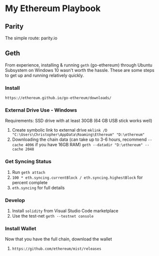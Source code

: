 # My Ethereum Playbook

## Parity

The simple route: parity.io

## Geth

From experience, installing & running `geth` (go-ethereum) through Ubuntu Subsystem on Windows 10 wasn't worth the hassle. These are some steps to get up and running relatively quickly.

### Install
`https://ethereum.github.io/go-ethereum/downloads/`

### External Drive Use - Windows
Requirements: SSD drive with at least 30GB (64 GB USB stick works well)
1. Create symbolic link to external drive `mklink /D "C:\Users\Christopher\AppData\Roaming\Ethereum" "D:\ethereum" `
2.  Downloading the chain data (can take up to 3-6 hours, recommend `--cache 4096` if you have 16GB RAM) `geth --datadir "D:\ethereum" --cache 2048` 

### Get Syncing Status
1. Run `geth attach`
3. `100 * eth.syncing.currentBlock / eth.syncing.highestBlock` for percent complete
2. `eth.syncing` for full details

### Develop

1. Install `solidity` from Visual Studio Code marketplace
2. Use the test-net `geth --testnet console`

### Install Wallet
Now that you have the full chain, download the wallet
1. `https://github.com/ethereum/mist/releases`

